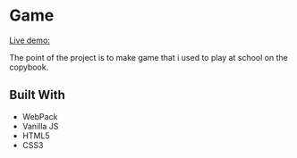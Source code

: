 # Game

[Live demo:](https://destonin1.github.io/Game/)

The point of the project is to make game that i used to play at school on the copybook.

## Built With 

- WebPack
- Vanilla JS
- HTML5
- CSS3
